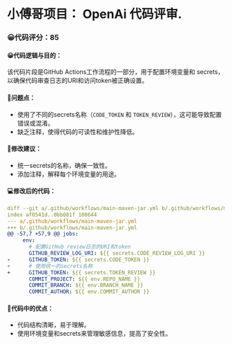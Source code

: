 # 小傅哥项目： OpenAi 代码评审.
### 😀代码评分：85
#### 😀代码逻辑与目的：
该代码片段是GitHub Actions工作流程的一部分，用于配置环境变量和 secrets，以确保代码审查日志的URI和访问token被正确设置。

#### 🤔问题点：
- 使用了不同的secrets名称（`CODE_TOKEN` 和 `TOKEN_REVIEW`），这可能导致配置错误或混淆。
- 缺乏注释，使得代码的可读性和维护性降低。

#### 🎯修改建议：
- 统一secrets的名称，确保一致性。
- 添加注释，解释每个环境变量的用途。

#### 💻修改后的代码：
```yaml
diff --git a/.github/workflows/main-maven-jar.yml b/.github/workflows/main-maven-jar.yml
index af0541d..0bb081f 100644
--- a/.github/workflows/main-maven-jar.yml
+++ b/.github/workflows/main-maven-jar.yml
@@ -57,7 +57,9 @@ jobs:
     env:
       # 配置GitHub review日志的URI和token
       GITHUB_REVIEW_LOG_URI: ${{ secrets.CODE_REVIEW_LOG_URI }}
-      GITHUB_TOKEN: ${{ secrets.CODE_TOKEN }}
+      # 使用统一的secrets名称
+      GITHUB_TOKEN: ${{ secrets.TOKEN_REVIEW }}
       COMMIT_PROJECT: ${{ env.REPO_NAME }}
       COMMIT_BRANCH: ${{ env.BRANCH_NAME }}
       COMMIT_AUTHOR: ${{ env.COMMIT_AUTHOR }}
```

#### 🌟代码中的优点：
- 代码结构清晰，易于理解。
- 使用环境变量和secrets来管理敏感信息，提高了安全性。